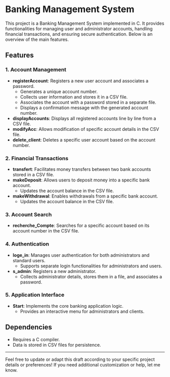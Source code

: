 # Banking Management System

This project is a Banking Management System implemented in C. It provides functionalities for managing user and administrator accounts, handling financial transactions, and ensuring secure authentication. Below is an overview of the main features.

## Features

### 1. Account Management
- **registerAccount**: Registers a new user account and associates a password.
  - Generates a unique account number.
  - Collects user information and stores it in a CSV file.
  - Associates the account with a password stored in a separate file.
  - Displays a confirmation message with the generated account number.
- **displayAccounts**: Displays all registered accounts line by line from a CSV file.
- **modifyAcc**: Allows modification of specific account details in the CSV file.
- **delete_client**: Deletes a specific user account based on the account number.

### 2. Financial Transactions
- **transfert**: Facilitates money transfers between two bank accounts stored in a CSV file.
- **makeDeposit**: Allows users to deposit money into a specific bank account.
  - Updates the account balance in the CSV file.
- **makeWithdrawal**: Enables withdrawals from a specific bank account.
  - Updates the account balance in the CSV file.

### 3. Account Search
- **recherche_Compte**: Searches for a specific account based on its account number in the CSV file.

### 4. Authentication
- **loge_in**: Manages user authentication for both administrators and standard users.
  - Supports separate login functionalities for administrators and users.
- **s_admin**: Registers a new administrator.
  - Collects administrator details, stores them in a file, and associates a password.

### 5. Application Interface
- **Start**: Implements the core banking application logic.
  - Provides an interactive menu for administrators and clients.

## Dependencies
- Requires a C compiler.
- Data is stored in CSV files for persistence.

---

Feel free to update or adapt this draft according to your specific project details or preferences! If you need additional customization or help, let me know.
